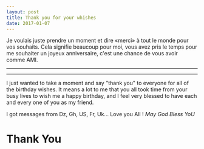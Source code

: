 ```yaml
---
layout: post
title: Thank you for your whishes
date: 2017-01-07
---
```

<p>
Je voulais juste prendre un moment et dire «merci» à tout le monde pour vos souhaits. 
Cela signifie beaucoup pour moi, vous avez pris le temps pour me souhaiter un joyeux anniversaire, c'est une chance de vous avoir comme AMI. </p>
<hr> <hr>
<p>I just wanted to take a moment and say "thank you" to everyone for all 
of the birthday wishes. It means a lot to me that you all took time from 
your busy lives to wish me a happy birthday, and I feel very blessed to have 
each and every one of you as my friend.</p>
<p>I got messages from Dz, Gh, US, Fr, Uk... Love you All ! <em>May God Bless YoU</em> </p>
<h1 class='elegantshadow'>Thank You</h1>
